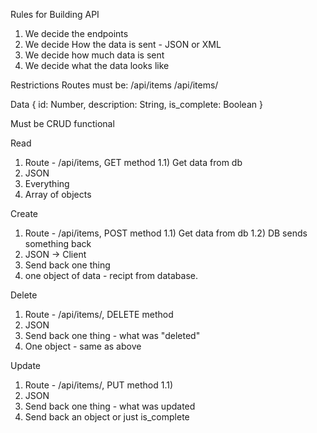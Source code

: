 Rules for Building API
1) We decide the endpoints
2) We decide How the data is sent - JSON or XML
3) We decide how much data is sent
4) We decide what the data looks like

Restrictions
Routes must be:
    /api/items
    /api/items/<unique id>

Data
{
    id: Number,
    description: String,
    is_complete: Boolean
}

Must be CRUD functional

Read
1) Route - /api/items, GET method
    1.1) Get data from db
2) JSON
3) Everything
4) Array of objects

Create
1) Route - /api/items, POST method
    1.1) Get data from db
    1.2) DB sends something back
2) JSON -> Client
3) Send back one thing
4) one object of data -  recipt from database.

Delete
1) Route - /api/items/<unique id>, DELETE method
2) JSON
3) Send back one thing - what was "deleted"
4) One object - same as above

Update
1) Route - /api/items/<unique id>, PUT method
    1.1) 
2) JSON
3) Send back one thing - what was updated
4) Send back an object or just is_complete